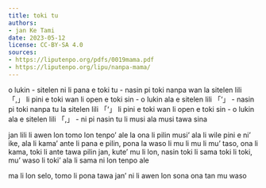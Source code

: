```yaml
---
title: toki tu
authors:
- jan Ke Tami
date: 2023-05-12
license: CC-BY-SA 4.0
sources:
- https://liputenpo.org/pdfs/0019mama.pdf
- https://liputenpo.org/lipu/nanpa-mama/
---
```


o lukin - sitelen ni li pana e toki tu - nasin pi toki nanpa wan la sitelen lili 「,」 li pini e toki wan li open e toki sin - o lukin ala e sitelen lili 「‘」 - nasin pi toki nanpa tu la sitelen lili 「‘」 li pini e toki wan li open e toki sin - o lukin ala e sitelen lili 「,」 - ni pi nasin tu li musi ala musi tawa sina

jan lili li awen lon tomo lon tenpo’ ale la ona li pilin musi’ ala li wile pini e ni’ ike, ala li kama’ ante li pana e pilin, pona la waso li mu li mu li mu’ taso, ona li kama, toki li ante tawa pilin jan, kute’ mu li lon, nasin toki li sama toki li toki, mu’ waso li toki’ ala li sama ni lon tenpo ale

ma li lon selo, tomo li pona tawa jan’ ni li awen lon sona ona tan mu waso
